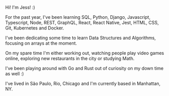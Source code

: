 Hi! I'm Jess! :)

For the past year, I've been learning SQL, Python, Django, Javascript, Typescript, Node, REST, GraphQL, React, React Native, Jest, HTML, CSS, Git, Kubernetes and Docker.

I've been dedicating some time to learn Data Structures and Algorithms, focusing on arrays at the moment.

On my spare time I'm either working out, watching people play video games online, exploring new restaurants in the city or studying Math.

I've been playing around with Go and Rust out of curiosity on my down time as well :) 

I've lived in São Paulo, Rio, Chicago and I'm currently based in Manhattan, NY.
